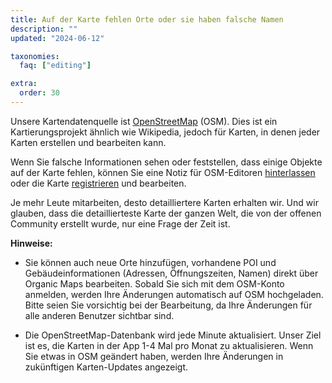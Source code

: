 ```yaml
---
title: Auf der Karte fehlen Orte oder sie haben falsche Namen
description: ""
updated: "2024-06-12"

taxonomies:
  faq: ["editing"]

extra:
  order: 30
---
```


Unsere Kartendatenquelle ist [OpenStreetMap](https://www.openstreetmap.org/) (OSM). Dies ist ein Kartierungsprojekt ähnlich wie Wikipedia, jedoch für Karten, in denen jeder Karten erstellen und bearbeiten kann.


Wenn Sie falsche Informationen sehen oder feststellen, dass einige Objekte auf der Karte fehlen, können Sie eine Notiz für OSM-Editoren [hinterlassen](https://www.openstreetmap.org/note/new) oder die Karte [registrieren](https://www.openstreetmap.org/user/new) und bearbeiten.

Je mehr Leute mitarbeiten, desto detailliertere Karten erhalten wir. Und wir glauben, dass die detaillierteste Karte der ganzen Welt, die von der offenen Community erstellt wurde, nur eine Frage der Zeit ist.

**Hinweise:**

* Sie können auch neue Orte hinzufügen, vorhandene POI und Gebäudeinformationen (Adressen, Öffnungszeiten, Namen) direkt über Organic Maps bearbeiten. Sobald Sie sich mit dem OSM-Konto anmelden, werden Ihre Änderungen automatisch auf OSM hochgeladen. Bitte seien Sie vorsichtig bei der Bearbeitung, da Ihre Änderungen für alle anderen Benutzer sichtbar sind.

* Die OpenStreetMap-Datenbank wird jede Minute aktualisiert. Unser Ziel ist es, die Karten in der App 1-4 Mal pro Monat zu aktualisieren. Wenn Sie etwas in OSM geändert haben, werden Ihre Änderungen in zukünftigen Karten-Updates angezeigt.
